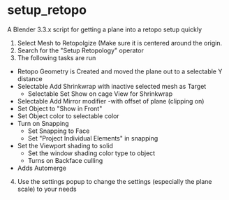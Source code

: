 # setup_retopo
A Blender 3.3.x script for getting a plane into a retopo setup quickly

1) Select Mesh to Retopolgize (Make sure it is centered around the origin.
2) Search for the "Setup Retopology" operator
3) The following tasks are run

  * Retopo Geometry is Created and moved the plane out to a selectable Y distance
  * Selectable Add Shrinkwrap with inactive selected mesh as Target
    * Selectable Set Show on cage View for Shrinkwrap
  * Selectable Add Mirror modifier -with offset of plane (clipping on)
  * Set Object to "Show in Front"
  * Set Object color to selectable color
  * Turn on Snapping
    * Set Snapping to Face
    * Set "Project Individual Elements" in snapping
  * Set the Viewport shading to solid
    * Set the window shading color type to object
    * Turns on Backface culling
  * Adds Automerge

4) Use the settings popup to change the settings (especially the plane scale) to your needs
